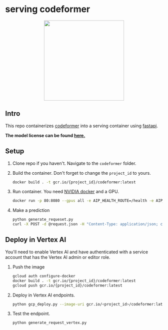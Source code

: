 # serving codeformer

<center>
    <image src="../images/cf.jpeg" width="256px">
</center>

## Intro

This repo containerizes [codeformer](https://github.com/sczhou/CodeFormer) into a serving container using [fastapi](https://fastapi.tiangolo.com/). 

**The model license can be found [here.](https://github.com/sczhou/CodeFormer/blob/master/LICENSE)**

## Setup

1. Clone repo if you haven't. Navigate to the `codeformer` folder.
1. Build the container. Don't forget to change the `project_id` to yours.

    ```bash
    docker build . -t gcr.io/{project_id}/codeformer:latest
    ```

1. Run container. You need [NVIDIA docker](https://github.com/NVIDIA/nvidia-docker) and a GPU.

    ```bash
    docker run -p 80:8080 --gpus all -e AIP_HEALTH_ROUTE=/health -e AIP_HTTP_PORT=8080 -e AIP_PREDICT_ROUTE=/predict gcr.io/{project_id}/codeformer:latest -d
    ```

1. Make a prediction

    ```bash
    python generate_requeset.py
    curl -X POST -d @request.json -H "Content-Type: application/json; charset=utf-8" localhost/predict > response.json
    ```

## Deploy in Vertex AI

You'll need to enable Vertex AI and have authenticated with a service account that has the Vertex AI admin or editor role.

1. Push the image

    ```bash
    gcloud auth configure-docker
    docker build . -t gcr.io/{project_id}/codeformer:latest
    gcloud push gcr.io/{project_id}/codeformer:latest
    ```

1. Deploy in Vertex AI endpoints.

    ```bash
    python gcp_deploy.py --image-uri gcr.io/<project_id>/codeformer:latest
    ```

1. Test the endpoint.

    ```bash
    python generate_request_vertex.py
    ```